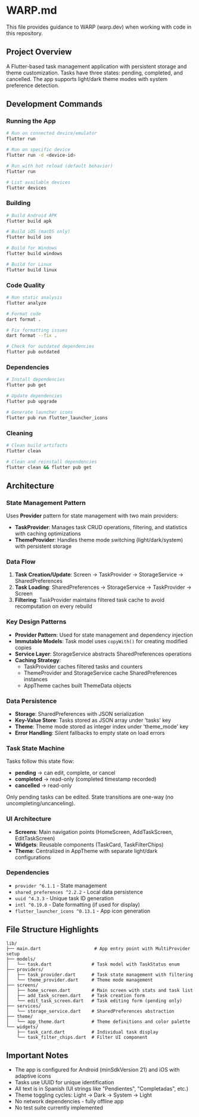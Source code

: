 # WARP.md

This file provides guidance to WARP (warp.dev) when working with code in this repository.

## Project Overview

A Flutter-based task management application with persistent storage and theme customization. Tasks have three states: pending, completed, and cancelled. The app supports light/dark theme modes with system preference detection.

## Development Commands

### Running the App
```bash
# Run on connected device/emulator
flutter run

# Run on specific device
flutter run -d <device-id>

# Run with hot reload (default behavior)
flutter run

# List available devices
flutter devices
```

### Building
```bash
# Build Android APK
flutter build apk

# Build iOS (macOS only)
flutter build ios

# Build for Windows
flutter build windows

# Build for Linux
flutter build linux
```

### Code Quality
```bash
# Run static analysis
flutter analyze

# Format code
dart format .

# Fix formatting issues
dart format --fix .

# Check for outdated dependencies
flutter pub outdated
```

### Dependencies
```bash
# Install dependencies
flutter pub get

# Update dependencies
flutter pub upgrade

# Generate launcher icons
flutter pub run flutter_launcher_icons
```

### Cleaning
```bash
# Clean build artifacts
flutter clean

# Clean and reinstall dependencies
flutter clean && flutter pub get
```

## Architecture

### State Management Pattern
Uses **Provider** pattern for state management with two main providers:
- **TaskProvider**: Manages task CRUD operations, filtering, and statistics with caching optimizations
- **ThemeProvider**: Handles theme mode switching (light/dark/system) with persistent storage

### Data Flow
1. **Task Creation/Update**: Screen → TaskProvider → StorageService → SharedPreferences
2. **Task Loading**: SharedPreferences → StorageService → TaskProvider → Screen
3. **Filtering**: TaskProvider maintains filtered task cache to avoid recomputation on every rebuild

### Key Design Patterns
- **Provider Pattern**: Used for state management and dependency injection
- **Immutable Models**: Task model uses `copyWith()` for creating modified copies
- **Service Layer**: StorageService abstracts SharedPreferences operations
- **Caching Strategy**: 
  - TaskProvider caches filtered tasks and counters
  - ThemeProvider and StorageService cache SharedPreferences instances
  - AppTheme caches built ThemeData objects

### Data Persistence
- **Storage**: SharedPreferences with JSON serialization
- **Key-Value Store**: Tasks stored as JSON array under 'tasks' key
- **Theme**: Theme mode stored as integer index under 'theme_mode' key
- **Error Handling**: Silent fallbacks to empty state on load errors

### Task State Machine
Tasks follow this state flow:
- **pending** → can edit, complete, or cancel
- **completed** → read-only (completed timestamp recorded)
- **cancelled** → read-only

Only pending tasks can be edited. State transitions are one-way (no uncompleting/uncanceling).

### UI Architecture
- **Screens**: Main navigation points (HomeScreen, AddTaskScreen, EditTaskScreen)
- **Widgets**: Reusable components (TaskCard, TaskFilterChips)
- **Theme**: Centralized in AppTheme with separate light/dark configurations

### Dependencies
- `provider ^6.1.1` - State management
- `shared_preferences ^2.2.2` - Local data persistence
- `uuid ^4.3.3` - Unique task ID generation
- `intl ^0.19.0` - Date formatting (if used for display)
- `flutter_launcher_icons ^0.13.1` - App icon generation

## File Structure Highlights

```
lib/
├── main.dart                    # App entry point with MultiProvider setup
├── models/
│   └── task.dart               # Task model with TaskStatus enum
├── providers/
│   ├── task_provider.dart      # Task state management with filtering
│   └── theme_provider.dart     # Theme mode management
├── screens/
│   ├── home_screen.dart        # Main screen with stats and task list
│   ├── add_task_screen.dart    # Task creation form
│   └── edit_task_screen.dart   # Task editing form (pending only)
├── services/
│   └── storage_service.dart    # SharedPreferences abstraction
├── theme/
│   └── app_theme.dart          # Theme definitions and color palette
└── widgets/
    ├── task_card.dart          # Individual task display
    └── task_filter_chips.dart  # Filter UI component
```

## Important Notes

- The app is configured for Android (minSdkVersion 21) and iOS with adaptive icons
- Tasks use UUID for unique identification
- All text is in Spanish (UI strings like "Pendientes", "Completadas", etc.)
- Theme toggling cycles: Light → Dark → System → Light
- No network dependencies - fully offline app
- No test suite currently implemented
